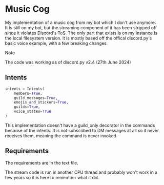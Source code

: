 # Music Cog
My implementation of a music cog from my bot which I don't use anymore. It is still on my bot, but the streaming component of it has been stripped off since it violates Discord's ToS. The only part that exists is on my instance is the local filesystem version. It is mostly based off the offical discord.py's basic voice example, with a few breaking changes.

> [!NOTE]
> The code was working as of discord.py v2.4 (27th June 2024)

## Intents
```py
intents = Intents(
    members=True,
    guild_messages=True,
    emojis_and_stickers=True,
    guilds=True,
    voice_states=True
)
```
This implementation doesn't have a guild_only decorator in the commands because of the intents. It is not subscribed to DM messages at all so it never receives them, meaning the command is never invoked.

## Requirements
The requirements are in the text file.

The stream code is run in another CPU thread and probably won't work in a few years so it is here to remember what it did.
